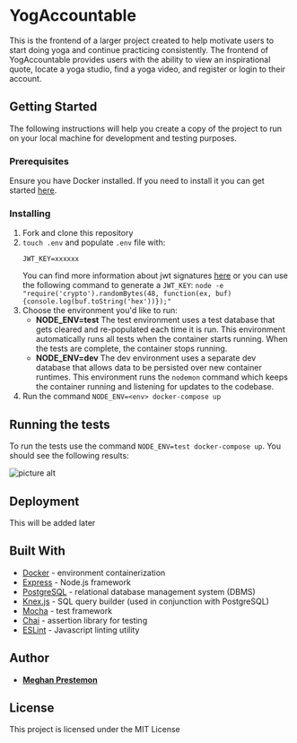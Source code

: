 # YogAccountable

This is the frontend of a larger project created to help motivate users to start doing yoga and continue practicing consistently. The frontend of YogAccountable provides users with the ability to view an inspirational quote, locate a yoga studio, find a yoga video, and register or login to their account.

## Getting Started

The following instructions will help you create a copy of the project to run on your local machine for development and testing purposes.

### Prerequisites

Ensure you have Docker installed. If you need to install it you can get started [here](https://www.docker.com/community-edition).

### Installing

1. Fork and clone this repository
2. `touch .env` and populate `.env` file with:
    ```
    JWT_KEY=xxxxxx
    ```
    You can find more information about jwt signatures [here](https://jwt.io/introduction/) or you can use the following command to generate a `JWT_KEY`: `node -e "require('crypto').randomBytes(48, function(ex, buf) {console.log(buf.toString('hex'))});"`
3. Choose the environment you'd like to run:
    * **NODE_ENV=test** The test environment uses a test database that gets cleared and re-populated each time it is run. This environment automatically runs all tests when the container starts running. When the tests are complete, the container stops running.
    * **NODE_ENV=dev** The dev environment uses a separate dev database that allows data to be persisted over new container runtimes. This environment runs the `nodemon` command which keeps the container running and listening for updates to the codebase.
4. Run the command `NODE_ENV=<env> docker-compose up`

## Running the tests

To run the tests use the command `NODE_ENV=test docker-compose up`. You should see the following results:

![picture alt](https://user-images.githubusercontent.com/24230076/29489862-56ca11bc-84df-11e7-9873-3343fd99e47a.png "test results in terminal")

## Deployment

This will be added later

## Built With

* [Docker](https://docs.docker.com/) - environment containerization
* [Express](https://expressjs.com/) - Node.js framework
* [PostgreSQL](https://www.postgresql.org/) - relational database management system (DBMS)
* [Knex.js](http://knexjs.org/) - SQL query builder (used in conjunction with PostgreSQL)
* [Mocha](https://mochajs.org/) - test framework
* [Chai](http://chaijs.com/) - assertion library for testing
* [ESLint](https://eslint.org/docs/rules/) - Javascript linting utility

## Author

* [**Meghan Prestemon**](https://github.com/meghanprestemon)

## License

This project is licensed under the MIT License
